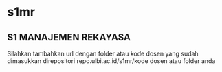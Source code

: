 # s1mr
## S1 MANAJEMEN REKAYASA
Silahkan tambahkan url dengan folder atau kode dosen yang sudah dimasukkan direpositori repo.ulbi.ac.id/s1mr/kode dosen atau folder anda
